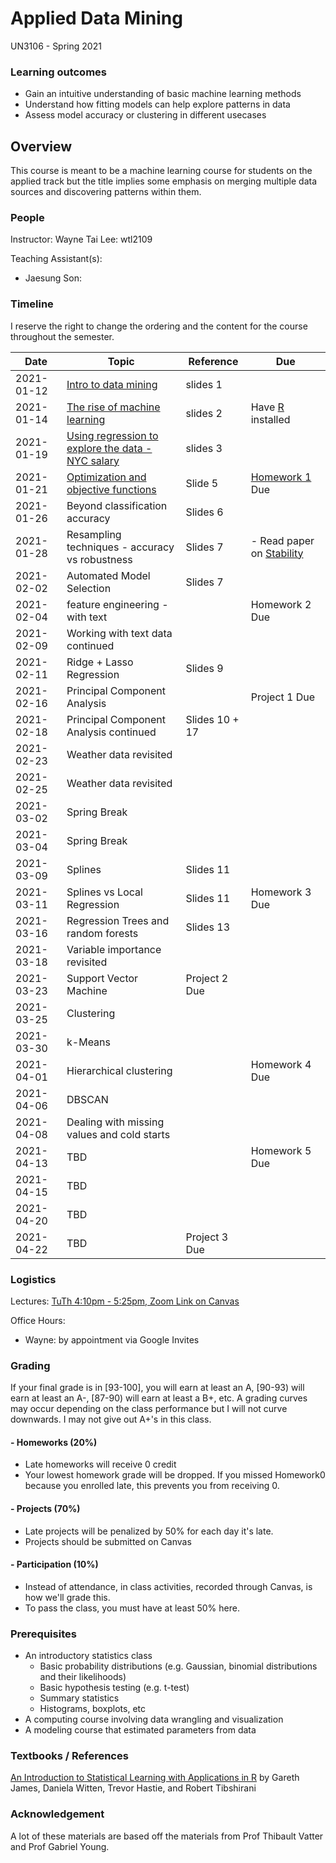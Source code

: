 # Applied Data Mining
UN3106 - Spring 2021

### Learning outcomes
- Gain an intuitive understanding of basic machine learning methods
- Understand how fitting models can help explore patterns in data
- Assess model accuracy or clustering in different usecases

## Overview
This course is meant to be a machine learning course for students on the
applied track but the title implies some emphasis on merging multiple
data sources and discovering patterns within them.

### People
Instructor:
Wayne Tai Lee: wtl2109

Teaching Assistant(s):
- Jaesung Son: 

### Timeline
I reserve the right to change the ordering and the content for the course throughout the semester.

|Date|Topic|Reference|Due|
|---|---|---|---|
|2021-01-12|[Intro to data mining](https://docs.google.com/presentation/d/1LRXc0v-mawZdvVYDJQXQ7MuG2_dCCOH8c2sW4aCerMs/edit?usp=sharing)|slides 1||
|2021-01-14|[The rise of machine learning](https://docs.google.com/presentation/d/17hPTelOmM_2OhsQnN1pEvUvf_p61rhyUVtSeNX_UHJc/edit?usp=sharing)|slides 2|Have [R](https://cran.rstudio.com/) installed|
|2021-01-19|[Using regression to explore the data - NYC salary](https://docs.google.com/presentation/d/1RweE3ajD5pGn-FnPp-0tf_0iMWRHlMzUaTpp4utvmN8/edit?usp=sharing)|slides 3||
|2021-01-21|[Optimization and objective functions](https://docs.google.com/presentation/d/1RKi4H1kxhtwPyP6l1lTSFTAYjDHeE7umpvkc8cMD4F4/edit?usp=sharing)|Slide 5|[Homework 1](homeworks/hw1.md) Due|
|2021-01-26|Beyond classification accuracy|Slides 6||
|2021-01-28|Resampling techniques - accuracy vs robustness|Slides 7|- Read paper on [Stability](https://arxiv.org/abs/1310.0150)|
|2021-02-02|Automated Model Selection|Slides 7||
|2021-02-04|feature engineering - with text||Homework 2 Due|
|2021-02-09|Working with text data continued|||
|2021-02-11|Ridge + Lasso Regression|Slides 9||
|2021-02-16|Principal Component Analysis||Project 1 Due|
|2021-02-18|Principal Component Analysis continued|Slides 10 + 17||
|2021-02-23|Weather data revisited|||
|2021-02-25|Weather data revisited|||
|2021-03-02|Spring Break|||
|2021-03-04|Spring Break|||
|2021-03-09|Splines|Slides 11||
|2021-03-11|Splines vs Local Regression|Slides 11|Homework 3 Due|
|2021-03-16|Regression Trees and random forests|Slides 13||
|2021-03-18|Variable importance revisited|||
|2021-03-23|Support Vector Machine|Project 2 Due||
|2021-03-25|Clustering|||
|2021-03-30|k-Means |||
|2021-04-01|Hierarchical clustering||Homework 4 Due|
|2021-04-06|DBSCAN|||
|2021-04-08|Dealing with missing values and cold starts|||
|2021-04-13|TBD||Homework 5 Due|
|2021-04-15|TBD|||
|2021-04-20|TBD|||
|2021-04-22|TBD|Project 3 Due||


### Logistics
Lectures:
  [TuTh 4:10pm - 5:25pm, Zoom Link on Canvas](https://vergil.registrar.columbia.edu/#/courses/APPLIED%20STATISTICAL%20COMPUTING)

Office Hours:
  - Wayne: by appointment via Google Invites

### Grading
If your final grade is in [93-100], you will earn at least an A, [90-93) will earn at least an A-, [87-90) will earn at least a B+, etc. A grading curves may occur depending on the class performance but I will not curve downwards. I may not give out A+'s in this class.

#### - Homeworks (20%)
  - Late homeworks will receive 0 credit
  - Your lowest homework grade will be dropped. If you missed Homework0 because you enrolled late, this prevents you from receiving 0.
#### - Projects (70%)
  - Late projects will be penalized by 50% for each day it's late.
  - Projects should be submitted on Canvas
#### - Participation (10%)
  - Instead of attendance, in class activities, recorded through Canvas, is how we'll grade this.
  - To pass the class, you must have at least 50% here.


### Prerequisites
- An introductory statistics class
  - Basic probability distributions (e.g. Gaussian, binomial distributions and their likelihoods)
  - Basic hypothesis testing (e.g. t-test)
  - Summary statistics
  - Histograms, boxplots, etc
- A computing course involving data wrangling and visualization
- A modeling course that estimated parameters from data

### Textbooks / References
[An Introduction to Statistical Learning with Applications in R](https://link.springer.com/book/10.1007%2F978-1-4614-7138-7) by Gareth James, Daniela Witten, Trevor Hastie, and Robert Tibshirani

### Acknowledgement
A lot of these materials are based off the materials from Prof Thibault Vatter and Prof Gabriel Young.
